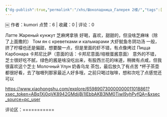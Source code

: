 ```yaml
---
{"dg-publish":true,"permalink":"/xhs/Шоколадница_Галерея 2楼/","tags":["rednote","圣彼得堡"],"created":"2025-03-17T18:29:15.420+08:00","updated":"2025-03-19T21:40:28.128+08:00"}
---
```


￼
作者：kumori
点赞：6   |   收藏：0   |   评论：0

Латте Жареный кунжут 芝麻烤拿铁 好喝，喜欢，甜甜的，但没啥芝麻味（除了上面撒的）
Том ян с креветками и кальмарами 大虾鱿鱼冬阴功汤 一般，挤了柠檬也还是偏甜，想要酸一点，但是里面的虾不错，有点像烤过
Пицца Карбонара 卡邦尼比萨（意面的话：卡邦尼意面/培根蛋酱意面） 意外的不错，芝士很好吃不腻，绿色的酱是啥没吃出来，有股西兰花的味道，稍微有点咸，但我很喜欢这个芝士
Молочный Улун 奶香乌龙 茶包，最后放久了有点苦
*杯子茶壶都很好看，去了咖喱列那家最近人好多哦，之前只喝过咖啡，想和次吃了点感觉还可以

https://www.xiaohongshu.com/explore/659890730000000011018861?xsec_token=ABq1Xj0qVK8942GMdjjBj1IEbbAKB3NM0TiwI9yhPyfQA=&xsec_source=pc_user

评论区：===========

